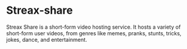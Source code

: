 # Streax-share
Streax Share is a short-form video hosting service. It hosts a variety of short-form user videos, from genres like memes, pranks, stunts, tricks, jokes, dance, and entertainment. 
